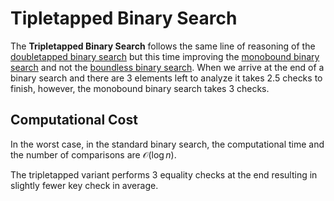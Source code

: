 # Tipletapped Binary Search


The **Tripletapped Binary Search** follows the same line of reasoning of the [doubletapped binary search](../doubletapped_binary_search) but this time improving the [monobound binary search](../monobound_binary_search) and not the [boundless binary search](../boundless_binary_search).
When we arrive at the end of a binary search and there are $3$ elements left to analyze it takes $2.5$ checks to finish, however, the monobound binary search takes $3$ checks.


## Computational Cost

In the worst case, in the standard binary search, the computational time and the number of comparisons are $\mathcal{O}{\left(\log{n}\right)}$.

The tripletapped variant performs $3$ equality checks at the end resulting in slightly fewer key check in average.